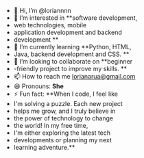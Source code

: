 - 👋 Hi, I’m @loriannnn
- 👀 I’m interested in **software development,
- web technologies, mobile
-  application development and backend
-  development **
- 🌱 I’m currently learning **Python, HTML,
-  Java, backend development and CSS. **
- 💞️ I’m looking to collaborate on **beginner
-  -friendly project to improve my skills. **
- 📫 How to reach me lorianarua@gmail.com
- 😄 Pronouns: **She**
- ⚡ Fun fact: **When I code, I feel like
-  I'm solving a puzzle. Each new project
-  helps me grow, and I truly believe in
-  the power of technology to change
-  the world! In my free time,
-  I'm either exploring the latest tech
-  developments or planning my next
-  learning adventure.**

<!---
loriannnn/loriannnn is a ✨ special ✨ repository because its `README.md` (this file) appears on your GitHub profile.
You can click the Preview link to take a look at your changes.
--->
